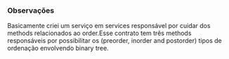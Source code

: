 ### Observações

Basicamente criei um serviço em services responsável por cuidar dos methods relacionados ao order.Esse contrato tem três methods responsáveis por possibilitar os (preorder, inorder and postorder) tipos de ordenação envolvendo binary tree.
